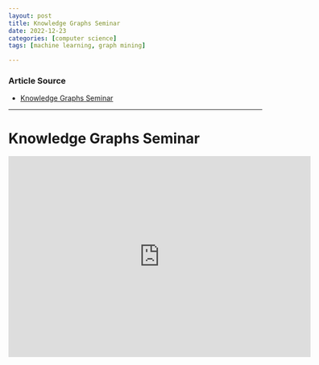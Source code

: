 ```yaml
---
layout: post
title: Knowledge Graphs Seminar
date: 2022-12-23
categories: [computer science]
tags: [machine learning, graph mining]

---
```


### Article Source

* [Knowledge Graphs Seminar](https://www.youtube.com/watch?v=FRcF6sh8sI0&list=PLDhh0lALedc5paY4N3NRZ3j_ui9foL7Qc&index=1)


---

# Knowledge Graphs Seminar

<iframe width="600" height="400" src="https://www.youtube.com/embed/FRcF6sh8sI0" title="YouTube video player" frameborder="0" allow="accelerometer; autoplay; clipboard-write; encrypted-media; gyroscope; picture-in-picture" allowfullscreen></iframe>